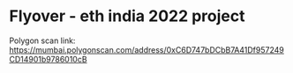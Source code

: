 # Flyover - eth india 2022 project


Polygon scan link: https://mumbai.polygonscan.com/address/0xC6D747bDCbB7A41Df957249CD14901b9786010cB